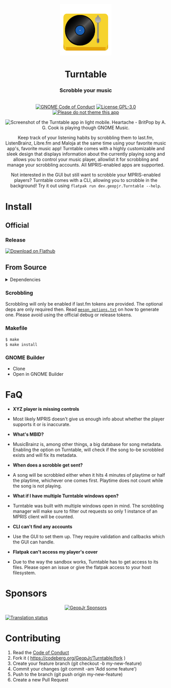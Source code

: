<p align="center">
  <img alt="A turntable in the style of GNOME icons" width="160" src="./data/icons/hicolor/scalable/apps/dev.geopjr.Turntable.svg">
</p>
<h1 align="center">Turntable</h1>
<h3 align="center">Scrobble your music</h3>
<p align="center">
  <br />
    <a href="./CODE_OF_CONDUCT.md"><img src="https://img.shields.io/badge/Code%20of%20Conduct-GNOME-f5c211.svg?style=for-the-badge&labelColor=f9f06b" alt="GNOME Code of Conduct" /></a>
    <a href="./LICENSE"><img src="https://img.shields.io/badge/LICENSE-GPL--3.0-f5c211.svg?style=for-the-badge&labelColor=f9f06b" alt="License GPL-3.0" /></a>
    <a href='https://stopthemingmy.app'><img width='193.455' alt='Please do not theme this app' src='https://stopthemingmy.app/badge.svg'/></a>
</p>

<p align="center">
    <img alt="Screenshot of the Turntable app in light mobile. Heartache - BritPop by A. G. Cook is playing though GNOME Music." src="./data/screenshots/screenshot-1.png">
</p>

<p align="center">Keep track of your listening habits by scrobbling them to last.fm, ListenBrainz, Libre.fm and Maloja at the same time using your favorite music app's, favorite music app! Turntable comes with a highly customizable and sleek design that displays information about the currently playing song and allows you to control your music player, allowlist it for scrobbling and manage your scrobbling accounts. All MPRIS-enabled apps are supported.</p>
<p align="center">Not interested in the GUI but still want to scrobble your MPRIS-enabled players? Turntable comes with a CLI, allowing you to scrobble in the background! Try it out using <code>flatpak run dev.geopjr.Turntable --help</code>.</p>

# Install

## Official

### Release

<a href="https://flathub.org/apps/details/dev.geopjr.Turntable" rel="noreferrer noopener" target="_blank"><img loading="lazy" draggable="false" width='240' alt='Download on Flathub' src='https://flathub.org/api/badge?svg&locale=en' /></a>

## From Source

<details>
<summary>Dependencies</summary>

Package Name | Required
:--- | ---:
meson | ✅
valac | ✅
libadwaita-1.0-dev | ✅
libsecret-1-dev | ❌
libjson-glib-dev  | ❌
libsoup3.0-dev | ❌

</details>

### Scrobbling

Scrobbling will only be enabled if last.fm tokens are provided. The optional deps are only required then. Read [`meson_options.txt`](./meson_options.txt) on how to generate one. Please avoid using the official debug or release tokens.

### Makefile

```
$ make
$ make install
```

### GNOME Builder

- Clone
- Open in GNOME Builder

# FaQ

- **XYZ player is missing controls**
- Most likely MPRIS doesn't give us enough info about whether the player supports it or is inaccurate.

- **What's MBID?**
- MusicBrainz is, among other things, a big database for song metadata. Enabling the option on Turntable, will check if the song to-be scrobbled exists and will fix its metadata.

- **When does a scrobble get sent?**
- A song will be scrobbled either when it hits 4 minutes of playtime or half the playtime, whichever one comes first. Playtime does not count while the song is not playing.

- **What if I have multiple Turntable windows open?**
- Turntable was built with multiple windows open in mind. The scrobbling manager will make sure to filter out requests so only 1 instance of an MPRIS client will be counted.

- **CLI can't find any accounts**
- Use the GUI to set them up. They require validation and callbacks which the GUI can handle.

- **Flatpak can't access my player's cover**
- Due to the way the sandbox works, Turntable has to get access to its files. Please open an issue or give the flatpak access to your host filesystem.

# Sponsors

<div align="center">

[![GeopJr Sponsors](https://cdn.jsdelivr.net/gh/GeopJr/GeopJr@main/sponsors.svg)](https://github.com/sponsors/GeopJr)

</div>

[![Translation status](https://translate.codeberg.org/widgets/turntable/-/turntable/287x66-white.png)](https://translate.codeberg.org/engage/turntable)

# Contributing

1. Read the [Code of Conduct](./CODE_OF_CONDUCT.md)
2. Fork it ( https://codeberg.org/GeopJr/Turntable/fork )
3. Create your feature branch (git checkout -b my-new-feature)
4. Commit your changes (git commit -am 'Add some feature')
5. Push to the branch (git push origin my-new-feature)
6. Create a new Pull Request
